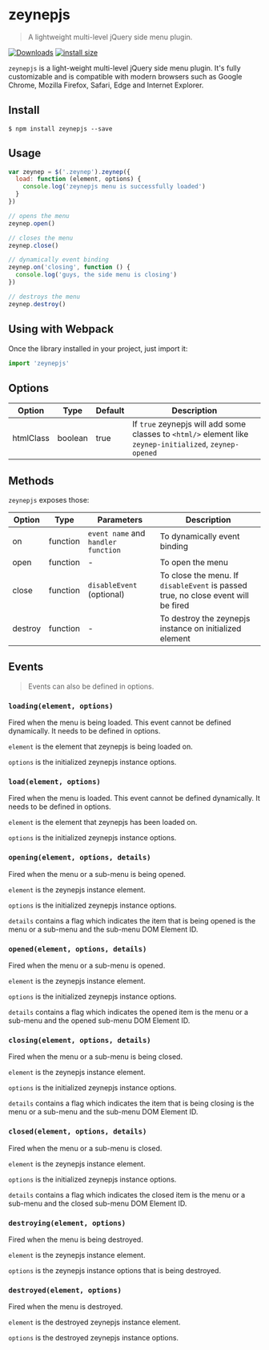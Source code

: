 # zeynepjs
> A lightweight multi-level jQuery side menu plugin.

[![Downloads](https://img.shields.io/npm/dm/zeynepjs.svg)](https://npmjs.com/zeynepjs)
[![install size](https://packagephobia.com/badge?p=zeynepjs)](https://packagephobia.com/result?p=zeynepjs)

`zeynepjs` is a light-weight multi-level jQuery side menu plugin. It's fully customizable and is compatible with modern browsers such as Google Chrome, Mozilla Firefox, Safari, Edge and Internet Explorer.

## Install
```
$ npm install zeynepjs --save
```

## Usage

```js
var zeynep = $('.zeynep').zeynep({
  load: function (element, options) {
    console.log('zeynepjs menu is successfully loaded')
  }
})

// opens the menu
zeynep.open()

// closes the menu
zeynep.close()

// dynamically event binding
zeynep.on('closing', function () {
  console.log('guys, the side menu is closing')
})

// destroys the menu
zeynep.destroy()
```

## Using with Webpack
Once the library installed in your project, just import it:

```js
import 'zeynepjs'
```

## Options

| Option            | Type     | Default | Description                                                                                              |
| ---               | ---      | ---     | ---                                                                                                      |
| htmlClass         | boolean  | true    | If `true` zeynepjs will add some classes to `<html/>` element like `zeynep-initialized`, `zeynep-opened` |

## Methods

`zeynepjs` exposes those:

| Option            | Type     | Parameters                          | Description                                                                       |
| ---               | ---      | ---                                 | ---                                                                               |
| on                | function | `event name` and `handler function` | To dynamically event binding                                                      |
| open              | function | -                                   | To open the menu                                                                  |
| close             | function | `disableEvent` (optional)           | To close the menu. If `disableEvent` is passed true, no close event will be fired |
| destroy           | function | -                                   | To destroy the zeynepjs instance on initialized element                           |

## Events

> Events can also be defined in options.

### `loading(element, options)`

Fired when the menu is being loaded. This event cannot be defined dynamically. It needs to be defined in options.

`element` is the element that zeynepjs is being loaded on.

`options` is the initialized zeynepjs instance options.

### `load(element, options)`

Fired when the menu is loaded. This event cannot be defined dynamically. It needs to be defined in options.

`element` is the element that zeynepjs has been loaded on.

`options` is the initialized zeynepjs instance options.

### `opening(element, options, details)`

Fired when the menu or a sub-menu is being opened.

`element` is the zeynepjs instance element.

`options` is the initialized zeynepjs instance options.

`details` contains a flag which indicates the item that is being opened is the menu or a sub-menu and the sub-menu DOM Element ID.

### `opened(element, options, details)`

Fired when the menu or a sub-menu is opened.

`element` is the zeynepjs instance element.

`options` is the initialized zeynepjs instance options.

`details` contains a flag which indicates the opened item is the menu or a sub-menu and the opened sub-menu DOM Element ID.

### `closing(element, options, details)`

Fired when the menu or a sub-menu is being closed.

`element` is the zeynepjs instance element.

`options` is the initialized zeynepjs instance options.

`details` contains a flag which indicates the item that is being closing is the menu or a sub-menu and the sub-menu DOM Element ID.

### `closed(element, options, details)`

Fired when the menu or a sub-menu is closed.

`element` is the zeynepjs instance element.

`options` is the initialized zeynepjs instance options.

`details` contains a flag which indicates the closed item is the menu or a sub-menu and the closed sub-menu DOM Element ID.

### `destroying(element, options)`

Fired when the menu is being destroyed.

`element` is the zeynepjs instance element.

`options` is the zeynepjs instance options that is being destroyed.

### `destroyed(element, options)`

Fired when the menu is destroyed.

`element` is the destroyed zeynepjs instance element.

`options` is the destroyed zeynepjs instance options.
